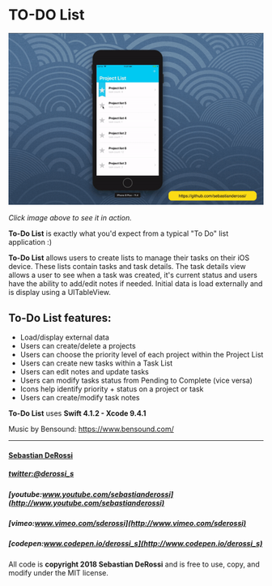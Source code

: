 # TO-DO List

[![N|Solid](https://github.com/sebastianderossi/iOS-Examples/blob/master/ToDoList/ToDoList.gif)](https://vimeo.com/281855141)

*Click image above to see it in action.*

**To-Do List** is exactly what you'd expect from a typical "To Do" list application :)

**To-Do List** allows users to create lists to manage their tasks on their iOS device. These lists contain tasks and task details. The task details view allows a user to see when a task was created, it's current status and users have the ability to add/edit notes if needed. Initial data is load externally and is display using a UITableView.

## To-Do List features:
 - Load/display external data
 - Users can create/delete a projects
 - Users can choose the priority level of each project within the Project List
 - Users can create new tasks within a Task List
 - Users can edit notes and update tasks
 - Users can modify tasks status from Pending to Complete (vice versa)
 - Icons help identify priority + status on a project or task
 - Users can create/modify task notes

**To-Do List** uses **Swift 4.1.2 - Xcode 9.4.1**

Music by Bensound: https://www.bensound.com/

----------------

#### [Sebastian DeRossi](mailto:sebastian.derossi@gmail.com)

##### [twitter:@derossi_s](http://www.twitter.com/derossi_s)
##### [youtube:www.youtube.com/sebastianderossi](http://www.youtube.com/sebastianderossi)
##### [vimeo:www.vimeo.com/sderossi](http://www.vimeo.com/sderossi)
##### [codepen:www.codepen.io/derossi_s](http://www.codepen.io/derossi_s)

All code is **copyright 2018 Sebastian DeRossi** and is free to use, copy, and modify under the MIT license.
